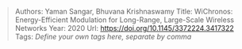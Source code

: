 > Authors: Yaman Sangar, Bhuvana Krishnaswamy
> Title: WiChronos: Energy-Efficient Modulation for Long-Range, Large-Scale Wireless Networks
> Year: 2020
> Url: https://doi.org/10.1145/3372224.3417322
> Tags: *Define your own tags here, separate by comma*